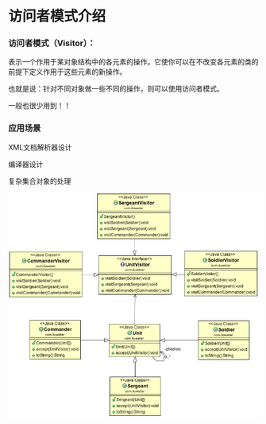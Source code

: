 # 访问者模式介绍

### 访问者模式（Visitor）：

表示一个作用于某对象结构中的各元素的操作。它使你可以在不改变各元素的类的前提下定义作用于这些元素的新操作。

也就是说：针对不同对象做一些不同的操作，则可以使用访问者模式。

一般也很少用到！！

### 应用场景

XML文档解析器设计

编译器设计

复杂集合对象的处理

![](./etc/visitor_1.png)